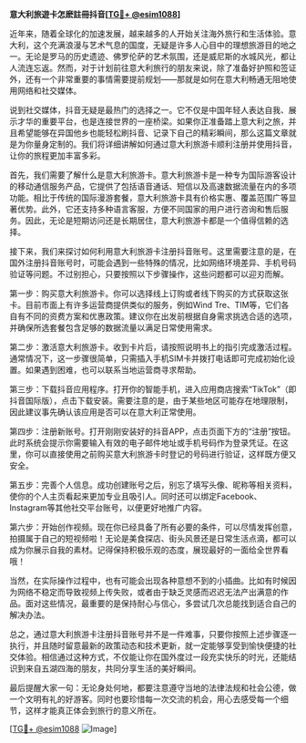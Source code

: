 **意大利旅遊卡怎麽註冊抖音[[TG💪+ @esim1088](https://t.me/s/esim1088)]**

近年来，随着全球化的加速发展，越来越多的人开始关注海外旅行和生活体验。意大利，这个充满浪漫与艺术气息的国度，无疑是许多人心目中的理想旅游目的地之一。无论是罗马的历史遗迹、佛罗伦萨的艺术氛围，还是威尼斯的水城风光，都让人流连忘返。然而，对于计划前往意大利旅行的朋友来说，除了准备好护照和签证外，还有一个非常重要的事情需要提前规划——那就是如何在意大利畅通无阻地使用网络和社交媒体。

说到社交媒体，抖音无疑是最热门的选择之一。它不仅是中国年轻人表达自我、展示才华的重要平台，也是连接世界的一座桥梁。如果你正准备踏上意大利之旅，并且希望能够在异国他乡也能轻松刷抖音、记录下自己的精彩瞬间，那么这篇文章就是为你量身定制的。我们将详细讲解如何通过意大利旅游卡顺利注册并使用抖音，让你的旅程更加丰富多彩。

首先，我们需要了解什么是意大利旅游卡。意大利旅游卡是一种专为国际游客设计的移动通信服务产品，它提供了包括语音通话、短信以及高速数据流量在内的多项功能。相比于传统的国际漫游套餐，意大利旅游卡具有价格实惠、覆盖范围广等显著优势。此外，它还支持多种语言客服，方便不同国家的用户进行咨询和售后服务。因此，无论是短期访问还是长期居住，意大利旅游卡都是一个值得信赖的选择。

接下来，我们来探讨如何利用意大利旅游卡注册抖音账号。这里需要注意的是，在国外注册抖音账号时，可能会遇到一些特殊的情况，比如网络环境差异、手机号码验证等问题。不过别担心，只要按照以下步骤操作，这些问题都可以迎刃而解。

第一步：购买意大利旅游卡。你可以选择线上订购或者线下购买的方式获取这张卡。目前市面上有许多运营商提供类似的服务，例如Wind Tre、TIM等，它们各自有不同的资费方案和优惠政策。建议你在出发前根据自身需求挑选合适的选项，并确保所选套餐包含足够的数据流量以满足日常使用需求。

第二步：激活意大利旅游卡。收到卡片后，请按照说明书上的指引完成激活过程。通常情况下，这一步骤很简单，只需插入手机SIM卡并拨打电话即可完成初始化设置。如果遇到困难，也可以联系当地运营商寻求帮助。

第三步：下载抖音应用程序。打开你的智能手机，进入应用商店搜索“TikTok”（即抖音国际版），点击下载安装。需要注意的是，由于某些地区可能存在地理限制，因此建议事先确认该应用是否可以在意大利正常使用。

第四步：注册新账号。打开刚刚安装好的抖音APP，点击页面下方的“注册”按钮。此时系统会提示你需要输入有效的电子邮件地址或手机号码作为登录凭证。在这里，你可以直接使用之前购买意大利旅游卡时登记的号码进行验证，这样既方便又安全。

第五步：完善个人信息。成功创建账号之后，别忘了填写头像、昵称等相关资料，使你的个人主页看起来更加专业且吸引人。同时还可以绑定Facebook、Instagram等其他社交平台账号，以便更好地推广内容。

第六步：开始创作视频。现在你已经具备了所有必要的条件，可以尽情发挥创意，拍摄属于自己的短视频啦！无论是美食探店、街头风景还是日常生活点滴，都可以成为你展示自我的素材。记得保持积极乐观的态度，展现最好的一面给全世界看哦！

当然，在实际操作过程中，也有可能会出现各种意想不到的小插曲。比如有时候因为网络不稳定而导致视频上传失败，或者由于缺乏灵感而迟迟无法产出满意的作品。面对这些情况，最重要的是保持耐心与信心，多尝试几次总能找到适合自己的解决办法。

总之，通过意大利旅游卡注册抖音账号并不是一件难事，只要你按照上述步骤逐一执行，并且随时留意最新的政策动态和技术更新，就一定能够享受到愉快便捷的社交体验。相信通过这种方式，不仅能让你在国外度过一段充实快乐的时光，还能结识到来自五湖四海的朋友，共同分享生活的美好瞬间。

最后提醒大家一句：无论身处何地，都要注意遵守当地的法律法规和社会公德，做一个文明有礼的好游客。同时也要珍惜每一次交流的机会，用心去感受每一个细节，这样才能真正体会到旅行的意义所在。

[[TG💪+ @esim1088](https://t.me/s/esim1088) ![Image](https://i.postimg.cc/4NQfJmqS/Snipaste-2025-05-13-00-14-12.png)]
